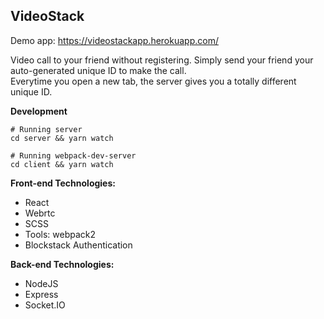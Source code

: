 ## VideoStack
Demo app: https://videostackapp.herokuapp.com/

  
Video call to your friend without registering. 
Simply send your friend your auto-generated unique ID to make the call.  
Everytime you open a new tab, the server gives you a totally different unique ID.

**Development**

```
# Running server
cd server && yarn watch

# Running webpack-dev-server
cd client && yarn watch
```

**Front-end Technologies:**
- React
- Webrtc
- SCSS
- Tools: webpack2
- Blockstack Authentication

**Back-end Technologies:**
- NodeJS
- Express
- Socket.IO

